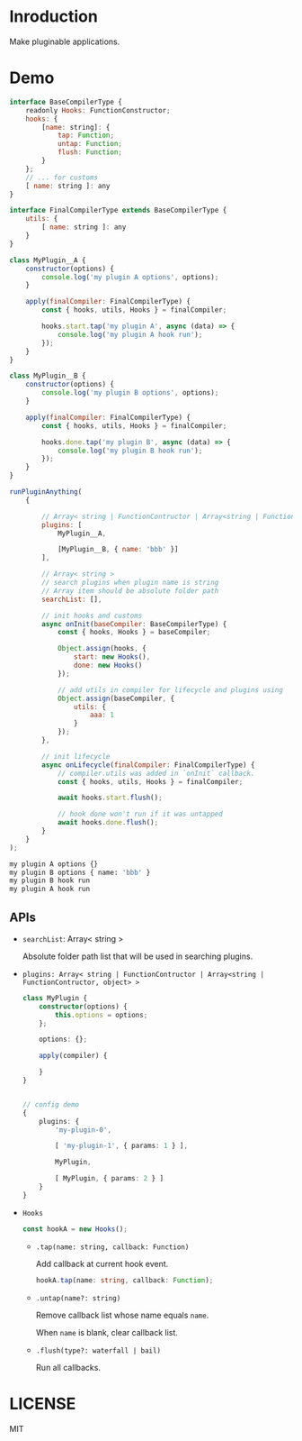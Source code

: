 # Inroduction

Make pluginable applications.

# Demo

```js
interface BaseCompilerType {
    readonly Hooks: FunctionConstructor;
    hooks: {
        [name: string]: {
            tap: Function;
            untap: Function;
            flush: Function;
        }
    };
    // ... for customs
    [ name: string ]: any
}

interface FinalCompilerType extends BaseCompilerType {
    utils: {
        [ name: string ]: any
    }
}

class MyPlugin__A {
    constructor(options) {
        console.log('my plugin A options', options);
    }

    apply(finalCompiler: FinalCompilerType) {
        const { hooks, utils, Hooks } = finalCompiler;

        hooks.start.tap('my plugin A', async (data) => {
            console.log('my plugin A hook run');
        });
    }
}

class MyPlugin__B {
    constructor(options) {
        console.log('my plugin B options', options);
    }

    apply(finalCompiler: FinalCompilerType) {
        const { hooks, utils, Hooks } = finalCompiler;

        hooks.done.tap('my plugin B', async (data) => {
            console.log('my plugin B hook run');
        });
    }
}

runPluginAnything(
    {

        // Array< string | FunctionContructor | Array<string | FunctionContructor, object> >
        plugins: [
            MyPlugin__A,

            [MyPlugin__B, { name: 'bbb' }]
        ],

        // Array< string >
        // search plugins when plugin name is string
        // Array item should be absolute folder path
        searchList: [],

        // init hooks and customs
        async onInit(baseCompiler: BaseCompilerType) {
            const { hooks, Hooks } = baseCompiler;

            Object.assign(hooks, {
                start: new Hooks(),
                done: new Hooks()
            });

            // add utils in compiler for lifecycle and plugins using
            Object.assign(baseCompiler, {
                utils: {
                    aaa: 1
                }
            });
        },

        // init lifecycle
        async onLifecycle(finalCompiler: FinalCompilerType) {
            // compiler.utils was added in `onInit` callback.
            const { hooks, utils, Hooks } = finalCompiler;

            await hooks.start.flush();

            // hook done won't run if it was untapped
            await hooks.done.flush();
        }
    }
);
```

```bash
my plugin A options {}
my plugin B options { name: 'bbb' }
my plugin B hook run
my plugin A hook run
```

## APIs

+   `searchList`: Array< string >

    Absolute folder path list that will be used in searching plugins.

+   `plugins: Array< string | FunctionContructor | Array<string | FunctionContructor, object> >`

    ```ts
    class MyPlugin {
        constructor(options) {
            this.options = options;
        };

        options: {};

        apply(compiler) {

        }
    }


    // config demo
    {
        plugins: {
            'my-plugin-0',

            [ 'my-plugin-1', { params: 1 } ],

            MyPlugin,

            [ MyPlugin, { params: 2 } ]
        }
    }
    ```

+   `Hooks`

    ```ts
    const hookA = new Hooks();
    ```

    +   `.tap(name: string, callback: Function)`

        Add callback at current hook event.

        ```ts
        hookA.tap(name: string, callback: Function);
        ```

    +   `.untap(name?: string)`

        Remove callback list whose name equals `name`.

        When `name` is blank, clear callback list.

    +   `.flush(type?: waterfall | bail)`

        Run all callbacks.

# LICENSE

MIT